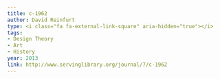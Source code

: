 ```yaml
---
title: c-1962
author: David Reinfurt
type: <i class="fa fa-external-link-square" aria-hidden="true"></i>
tags:
- Design Theory
- Art
- History
year: 2013
link: http://www.servinglibrary.org/journal/7/c-1962
---
```

